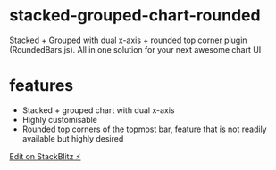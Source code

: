 # stacked-grouped-chart-rounded
Stacked + Grouped with dual x-axis + rounded top corner plugin (RoundedBars.js).
All in one solution for your next awesome chart UI

# features
  - Stacked + grouped chart with dual x-axis
  - Highly customisable
  - Rounded top corners of the topmost bar, feature that is not readily available but highly desired

[Edit on StackBlitz ⚡](https://stackblitz.com/edit/stacked-grouped-chart-rounded)
